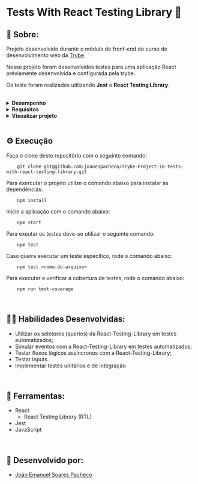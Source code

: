 # Tests With React Testing Library 🐛

## 📄 Sobre:

Projeto desenvolvido durante o módulo de front-end do curso de desenvolvimento web da [Trybe](https://www.betrybe.com/).

Nesse projeto foram desenvolvidos testes para uma aplicação React préviamente desenvolvida e configurada pela trybe.

Os teste foram realizados utilizando <strong>Jest</strong> e <strong>React Testing Library</strong>.

</br>
<details>
<summary><strong>Desempenho</strong></summary>
Aprovado com 100% de desempenho em todos os requisitos

![image](https://user-images.githubusercontent.com/99846604/211171749-adf31a89-3501-4734-9186-7a8b6c66754a.png)

</details>

<details>
<summary><strong>Requisitos</strong></summary>
</br>
<strong>Requisitos obrigatórios:</strong> 
</br>
1. Teste o componente `App.js` </br>
2. Teste o componente `About.js` </br>
3. Teste o componente `FavoritePokemons.js` </br>
4. Teste o componente `NotFound.js` </br>
5. Teste o componente `Pokedex.js` </br>
6. Teste o componente `Pokemon.js` </br>
7. Teste o componente `PokemonDetails.js` </br>
</br>
<strong>Requisitos bônus:</strong> 
</br>
8. A cobertura de testes deve ser 100%
</details>

<details>
<summary><strong>Visualizar projeto</strong></summary>

### Tela principal:

![image](https://user-images.githubusercontent.com/99846604/211171797-695478bd-f99c-4c7c-b0d7-ff5038d4cddb.png)

</details>
</br>

## ⚙️ Execução

Faça o clone deste repositório com o seguinte comando:

        git clone git@github.com:joaoespacheco/Trybe-Project-16-tests-with-react-testing-library.git

Para exercutar o projeto utilize o comando abaixo para instalar as dependências:

        npm install

Inicie a aplicação com o comando abaixo:

        npm start
        
Para exeutar os testes deve-se utilizar o seguinte comando:

        npm test

Caso queira executar um teste específico, rode o comando abaixo:

        npm test <nome-do-arquivo>

Para executar e verificar a cobertura de testes, rode o comando abaixo:

        npm run test-coverage

</br>

## 🤹🏽 Habilidades Desenvolvidas:
* Utilizar os seletores (queries) da React-Testing-Library em testes automatizados;
* Simular eventos com a React-Testing-Library em testes automatizados;
* Testar fluxos lógicos assíncronos com a React-Testing-Library;
* Testar inputs.
* Implementar testes unitários e de integração
</br>

## 🧰 Ferramentas:
* React
  * React Testing Library (RTL)
* Jest
* JavaScript
</br>

## 📝 Desenvolvido por:
* [João Emanuel Soares Pacheco](https://github.com/joaoespacheco)
